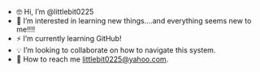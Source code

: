 - 🤓 Hi, I’m @littlebit0225
- 💯 I’m interested in learning new things....and everything seems new to me!!!!
- ⚡ I’m currently learning GitHub!
- 💡 I’m looking to collaborate on how to navigate this system.
- 💬 How to reach me littlebit0225@yahoo.com.

<!---
littlebit0225/littlebit0225 is a ✨ special ✨ repository because its `README.md` (this file) appears on your GitHub profile.
You can click the Preview link to take a look at your changes.
--->
